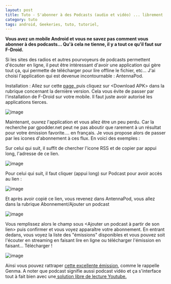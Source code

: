```yaml
---
layout: post
title: Tuto - S'abonner à des Podcasts (audio et vidéo) ... librement
category: tuto
tags: android, Geekeries, tuto, tutoriel, 
---
```

**Vous avez un mobile Android et vous ne savez pas comment vous abonner à des podcasts... Qu'à cela ne tienne, il y a tout ce qu'il faut sur F-Droid.**

Si les sites des radios et autres pourvoyeurs de podcasts permettent d'écouter en ligne, il peut être intéressant d'avoir une application qui gère tout ça, qui permette de télécharger pour lire offline le fichier, etc... J'ai choisi l'application qui est devenue incontournable : AntennaPod.

Installation : Allez sur cette <a href="https://staging.f-droid.org/en/packages/de.danoeh.antennapod/">page, </a>puis cliquez sur &lt;Download APK&gt; dans la rubrique concernant la dernière version. Cela vous évite de passer par l'installation de F-Droid sur votre mobile. Il faut juste avoir autorisé les applications tierces.

![image](https://cheziceman.files.wordpress.com/2019/07/antennapod1.jpg)

Maintenant, ouvrez l'application et vous allez être un peu perdu. Car la recherche par gpodder.net peut ne pas aboutir que rarement à un résultat pour votre émission favorite.... en français. Je vous propose alors de passer par les icones d'abonnement à ces flux. En voici des exemples : 

Sur celui qui suit, il suffit de chercher l'icone RSS et de copier par appui long, l'adresse de ce lien. 

![image](https://cheziceman.files.wordpress.com/2019/08/podcast1.jpg)

Pour celui qui suit, il faut cliquer (appui long) sur Podcast pour avoir accès au lien : 

![image](https://cheziceman.files.wordpress.com/2019/08/podcast3.png)

Et après avoir copié ce lien, vous revenez dans AntennaPod, vous allez dans la rubrique Abonnement/Ajouter un podcast

![image](https://cheziceman.files.wordpress.com/2019/07/screenshot_2019-07-25-08-54-03-800_de1276593870.png)

Vous remplissez alors le champ sous &lt;Ajouter un podcast à partir de son lien&gt; puis confirmer et vous voyez apparaître votre abonnement. En entrant dedans, vous voyez la liste des "émissions" disponibles et vous pouvez soit l'écouter en streaming en faisant lire en ligne ou télécharger l'émission en faisant... Télécharger !

![image](https://cheziceman.files.wordpress.com/2019/07/screenshot_2019-07-25-09-04-01-602_de354644354.png)

Ainsi vous pouvez rattraper <a href="https://blog.genma.fr/?L-ecoute-indispensable-de-cet-ete-le-podcast-Blockbuster">cette excellente émission</a>, comme le rappelle Genma. A noter que podcast signifie aussi podcast vidéo et ça s'interface tout à fait bien avec une<a href="https://cheziceman.wordpress.com/2019/07/24/tuto-degoogliser-youtube-sur-son-smartphone/"> solution libre de lecture Youtube.</a> 
